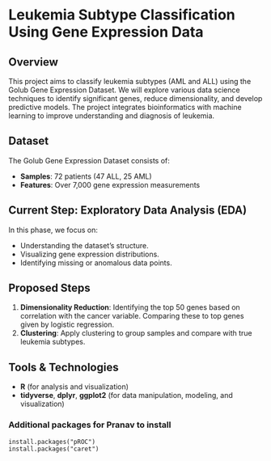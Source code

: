 # Leukemia Subtype Classification Using Gene Expression Data

## Overview
This project aims to classify leukemia subtypes (AML and ALL) using the Golub Gene Expression Dataset. We will explore various data science techniques to identify significant genes, reduce dimensionality, and develop predictive models. The project integrates bioinformatics with machine learning to improve understanding and diagnosis of leukemia.

## Dataset
The Golub Gene Expression Dataset consists of:
- **Samples**: 72 patients (47 ALL, 25 AML)
- **Features**: Over 7,000 gene expression measurements

## Current Step: Exploratory Data Analysis (EDA)
In this phase, we focus on:
- Understanding the dataset’s structure.
- Visualizing gene expression distributions.
- Identifying missing or anomalous data points.

## Proposed Steps
1. **Dimensionality Reduction**: Identifying the top 50 genes based on correlation with the cancer variable. Comparing these to top genes given by logistic regression.
2. **Clustering**: Apply clustering to group samples and compare with true leukemia subtypes.

## Tools & Technologies
- **R** (for analysis and visualization)
- **tidyverse**, **dplyr**, **ggplot2** (for data manipulation, modeling, and visualization)

### Additional packages for Pranav to install
```
install.packages("pROC")
install.packages("caret")
```
